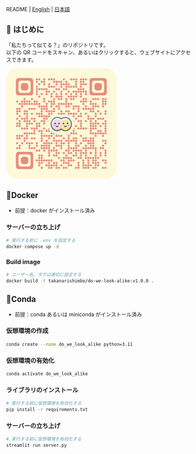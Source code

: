 README | [English](/README/README_EN.md) | [日本語](/README/README_JP.md)

## 🚀 はじめに

「私たちって似てる？」のリポジトリです。  
以下の QR コードをスキャン、あるいはクリックすると、ウェブサイトにアクセスできます。

[![QR-Code of WebSite](/data/QRCode.png)](https://do-we-look-alike.streamlit.app/)

## 🐋Docker

- 前提：docker がインストール済み

### サーバーの立ち上げ

```bash
# 実行する前に .env を設定する
docker compose up -d
```

### Build image

```bash
# ユーザー名、タグは適切に設定する
docker build -t takanarishimbo/do-we-look-alike:v1.0.0 .
```

## 🐍Conda

- 前提：conda あるいは miniconda がインストール済み

### 仮想環境の作成

```bash
conda create --name do_we_look_alike python=3.11
```

### 仮想環境の有効化

```bash
conda activate do_we_look_alike
```

### ライブラリのインストール

```bash
# 実行する前に仮想環境を有効化する
pip install -r requirements.txt
```

### サーバーの立ち上げ

```bash
# 実行する前に仮想環境を有効化する
streamlit run server.py
```
